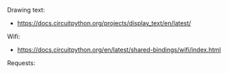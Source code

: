 Drawing text:
* https://docs.circuitpython.org/projects/display_text/en/latest/

Wifi:
* https://docs.circuitpython.org/en/latest/shared-bindings/wifi/index.html

Requests:
